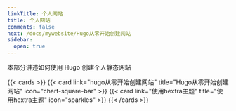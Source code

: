 ```yaml
---
linkTitle: 个人网站
title: 个人网站
comments: false
next: /docs/mywebsite/Hugo从零开始创建网站
sidebar:
  open: true
---
```


本部分讲述如何使用 Hugo 创建个人静态网站

<!--more-->

{{< cards >}}
  {{< card link="hugo从零开始创建网站" title="Hugo从零开始创建网站" icon="chart-square-bar" >}}
  {{< card link="使用hextra主题" title="使用hextra主题" icon="sparkles" >}}
{{< /cards >}}